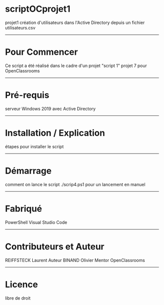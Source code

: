 # scriptOCprojet1
 projet1 création d'utilisateurs dans l'Active Directory depuis un fichier utilisateurs.csv
***
# Pour Commencer
Ce script a été réalisé dans le cadre d'un projet "script 1" projet 7 pour OpenClassrooms
***

# Pré-requis
serveur Windows 2019 avec Active Directory

***

# Installation / Explication 
étapes pour installer le script
***
# Démarrage
comment on lance le script
./scrip4.ps1 pour un lancement en manuel
***
# Fabriqué 
PowerShell
Visual Studio Code
***
# Contributeurs et Auteur
REIFFSTECK Laurent Auteur 
BINAND Olivier Mentor OpenClassrooms
***
# Licence
libre de droit
